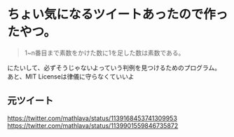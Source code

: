 # ちょい気になるツイートあったので作ったやつ。
> 1~n番目まで素数をかけた数に1を足した数は素数である。

にたいして、必ずそうじゃないよっていう判例を見つけるためのプログラム。  
あと、MIT Licenseは律儀に守らなくていいよ  

## 元ツイート
https://twitter.com/mathlava/status/1139168453741309953  
https://twitter.com/mathlava/status/1139901559846735872
